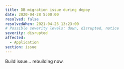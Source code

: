```yaml
---
title: DB migration issue during depoy
date: 2020-04-28 5:00:00
resolved: false
resolvedWhen: 2021-04-25 13:23:00
# Possible severity levels: down, disrupted, notice
severity: disrupted
affected:
  - Application
section: issue
---
```


Build issue... rebuilding now.

